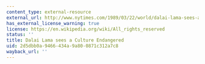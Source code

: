 ```yaml
---
content_type: external-resource
external_url: http://www.nytimes.com/1989/03/22/world/dalai-lama-sees-a-culture-endangered.html
has_external_license_warning: true
license: https://en.wikipedia.org/wiki/All_rights_reserved
status: ''
title: Dalai Lama sees a Culture Endangered
uid: 2d5dbb0a-9466-434a-9a80-0871c312a7c8
wayback_url: ''
---
```

